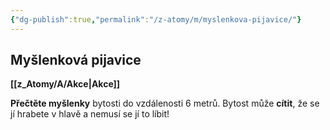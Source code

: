 ```yaml
---
{"dg-publish":true,"permalink":"/z-atomy/m/myslenkova-pijavice/"}
---
```


## Myšlenková pijavice
**[[z_Atomy/A/Akce\|Akce]]**

**Přečtěte myšlenky** bytosti do vzdálenosti 6 metrů. Bytost může **cítit**, že se jí hrabete v hlavě a nemusí se jí to líbit!